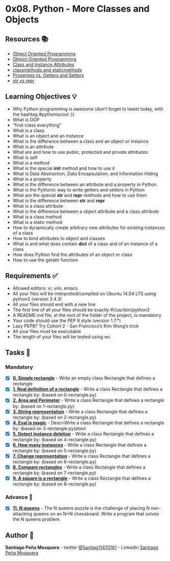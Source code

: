 # 0x08. Python - More Classes and Objects
## Resources :books:

* [Object Oriented Programming](https://intranet.hbtn.io/rltoken/VlISluyXK-teEwwPCu2tlg)
* [Object-Oriented Programming](https://intranet.hbtn.io/rltoken/m_oP4NCbKTp9tKptvxWP_g)
* [Class and Instance Attributes](https://intranet.hbtn.io/rltoken/yRdxqVWRyGiu38i6oB4m4g)
* [classmethods and staticmethods](https://intranet.hbtn.io/rltoken/ce7aZMwzugNBFgfYxNxwCw)
* [Properties vs. Getters and Setters](https://intranet.hbtn.io/rltoken/PVFV8ka_Ii6h2rXBqAliMQ)
* [str vs repr](https://intranet.hbtn.io/rltoken/eYiDVsmlNHRZTrirAZ7Qtg)

## Learning Objectives :bulb:
* Why Python programming is awesome (don’t forget to tweet today, with the hashtag #pythoniscool :))
* What is OOP
* “first-class everything”
* What is a class
* What is an object and an instance
* What is the difference between a class and an object or instance
* What is an attribute
* What are and how to use public, protected and private attributes
* What is self
* What is a method
* What is the special __init__ method and how to use it
* What is Data Abstraction, Data Encapsulation, and Information Hiding
* What is a property
* What is the difference between an attribute and a property in Python
* What is the Pythonic way to write getters and setters in Python
* What are the special __str__ and __repr__ methods and how to use them
* What is the difference between __str__ and __repr__
* What is a class attribute
* What is the difference between a object attribute and a class attribute
* What is a class method
* What is a static method
* How to dynamically create arbitrary new attributes for existing instances of a class
* How to bind attributes to object and classes
* What is and what does contain __dict__ of a class and of an instance of a class
* How does Python find the attributes of an object or class
* How to use the getattr function

## Requirements :white_check_mark:

* Allowed editors: vi, vim, emacs
* All your files will be interpreted/compiled on Ubuntu 14.04 LTS using python3 (version 3.4.3)
* All your files should end with a new line
* The first line of all your files should be exactly #!/usr/bin/python3
* A README.md file, at the root of the folder of the project, is mandatory
* Your code should use the PEP 8 style (version 1.7.*)
* Lazy PEP8? Try Cohort 2 - San Francisco’s Kim Wong’s trick
* All your files must be executable
* The length of your files will be tested using wc

## Tasks :page_with_curl:
### Mandatory
- [x] **[0. Simple rectangle](./0-rectangle.py)** - Write an empty class Rectangle that defines a rectangle
- [x] **[1. Real definition of a rectangle](./1-rectangle.py)** - Write a class Rectangle that defines a rectangle by: (based on 0-rectangle.py)
- [x] **[2. Area and Perimeter](./2-rectangle.py)** - Write a class Rectangle that defines a rectangle by: (based on 1-rectangle.py)
- [x] **[3. String representation](./3-rectangle.py)** - Write a class Rectangle that defines a rectangle by: (based on 2-rectangle.py)
- [x] **[4. Eval is magic](./4-rectangle.py)** - DescriWrite a class Rectangle that defines a rectangle by: (based on 3-rectangle.py)ption
- [x] **[5. Detect instance deletion](./5-rectangle.py)** - Write a class Rectangle that defines a rectangle by: (based on 4-rectangle.py)
- [x] **[6. How many instances](./6-rectangle.py)** - Write a class Rectangle that defines a rectangle by: (based on 5-rectangle.py)
- [x] **[7. Change representation](./7-rectangle.py)** - Write a class Rectangle that defines a rectangle by: (based on 6-rectangle.py)
- [x] **[8. Compare rectangles](./8-rectangle.py)** - Write a class Rectangle that defines a rectangle by: (based on 7-rectangle.py)
- [x] **[9. A square is a rectangle](./9-rectangle.py)** - Write a class Rectangle that defines a rectangle by: (based on 8-rectangle.py)

### Advance :muscle:
- [x] **[11. N queens](./101-nqueens.py)** - The N queens puzzle is the challenge of placing N non-attacking queens on an N×N chessboard. Write a program that solves the N queens problem.

## Author :pencil:
**Santiago Peña Mosquera** - twitter [@Santiag11470161](https://twitter.com/Santiag11470161) - LinkedIn [Santiago Peña Mosquera](https://www.linkedin.com/in/santiago-pe%C3%B1a-mosquera-abaa20196/)
